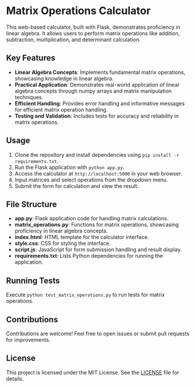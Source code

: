 # Matrix Operations Calculator

This web-based calculator, built with Flask, demonstrates proficiency in linear algebra. It allows users to perform matrix operations like addition, subtraction, multiplication, and determinant calculation.

## Key Features

- **Linear Algebra Concepts**: Implements fundamental matrix operations, showcasing knowledge in linear algebra.
- **Practical Application**: Demonstrates real-world application of linear algebra concepts through numpy arrays and matrix manipulation techniques.
- **Efficient Handling**: Provides error handling and informative messages for efficient matrix operation handling.
- **Testing and Validation**: Includes tests for accuracy and reliability in matrix operations.

## Usage

1. Clone the repository and install dependencies using `pip install -r requirements.txt`.
2. Run the Flask application with `python app.py`.
3. Access the calculator at `http://localhost:5000` in your web browser.
4. Input matrices and select operations from the dropdown menu.
5. Submit the form for calculation and view the result.

## File Structure

- **app.py**: Flask application code for handling matrix calculations.
- **matrix_operations.py**: Functions for matrix operations, showcasing proficiency in linear algebra concepts.
- **index.html**: HTML template for the calculator interface.
- **style.css**: CSS for styling the interface.
- **script.js**: JavaScript for form submission handling and result display.
- **requirements.txt**: Lists Python dependencies for running the application.

## Running Tests

Execute `python test_matrix_operations.py` to run tests for matrix operations.

## Contributions

Contributions are welcome! Feel free to open issues or submit pull requests for improvements.

## License

This project is licensed under the MIT License. See the [LICENSE](LICENSE) file for details.
